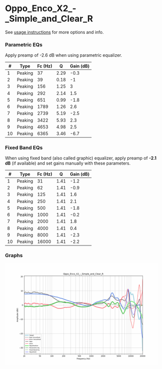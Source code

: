 # Oppo_Enco_X2_-_Simple_and_Clear_R
See [usage instructions](https://github.com/jaakkopasanen/AutoEq#usage) for more options and info.

### Parametric EQs
Apply preamp of -2.6 dB when using parametric equalizer.

|   # | Type    |   Fc (Hz) |    Q |   Gain (dB) |
|-----|---------|-----------|------|-------------|
|   1 | Peaking |        37 | 2.29 |        -0.3 |
|   2 | Peaking |        39 | 0.18 |        -1   |
|   3 | Peaking |       156 | 1.25 |         3   |
|   4 | Peaking |       292 | 2.14 |         1.5 |
|   5 | Peaking |       651 | 0.99 |        -1.8 |
|   6 | Peaking |      1789 | 1.26 |         2.6 |
|   7 | Peaking |      2739 | 5.19 |        -2.5 |
|   8 | Peaking |      3422 | 5.93 |         2.3 |
|   9 | Peaking |      4653 | 4.98 |         2.5 |
|  10 | Peaking |      6365 | 3.46 |        -6.7 |

### Fixed Band EQs
When using fixed band (also called graphic) equalizer, apply preamp of **-2.1 dB** (if available) and set gains manually with these parameters.

|   # | Type    |   Fc (Hz) |    Q |   Gain (dB) |
|-----|---------|-----------|------|-------------|
|   1 | Peaking |        31 | 1.41 |        -1.2 |
|   2 | Peaking |        62 | 1.41 |        -0.9 |
|   3 | Peaking |       125 | 1.41 |         1.6 |
|   4 | Peaking |       250 | 1.41 |         2.1 |
|   5 | Peaking |       500 | 1.41 |        -1.8 |
|   6 | Peaking |      1000 | 1.41 |        -0.2 |
|   7 | Peaking |      2000 | 1.41 |         1.8 |
|   8 | Peaking |      4000 | 1.41 |         0.4 |
|   9 | Peaking |      8000 | 1.41 |        -2.3 |
|  10 | Peaking |     16000 | 1.41 |        -2.2 |

### Graphs
![](./Oppo_Enco_X2_-_Simple_and_Clear_R.png)
